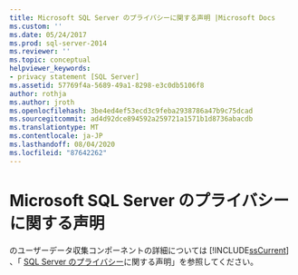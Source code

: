 ```yaml
---
title: Microsoft SQL Server のプライバシーに関する声明 |Microsoft Docs
ms.custom: ''
ms.date: 05/24/2017
ms.prod: sql-server-2014
ms.reviewer: ''
ms.topic: conceptual
helpviewer_keywords:
- privacy statement [SQL Server]
ms.assetid: 57769f4a-5689-49a1-8298-e3c0db5106f8
author: rothja
ms.author: jroth
ms.openlocfilehash: 3be4ed4ef53ecd3c9feba2938786a47b9c75dcad
ms.sourcegitcommit: ad4d92dce894592a259721a1571b1d8736abacdb
ms.translationtype: MT
ms.contentlocale: ja-JP
ms.lasthandoff: 08/04/2020
ms.locfileid: "87642262"
---
```

# <a name="microsoft-sql-server-privacy-statement"></a>Microsoft SQL Server のプライバシーに関する声明
  のユーザーデータ収集コンポーネントの詳細については [!INCLUDE[ssCurrent](../includes/sscurrent-md.md)] 、「 [SQL Server のプライバシー](https://go.microsoft.com/fwlink/?LinkID=282418)に関する声明」を参照してください。  
  
  

